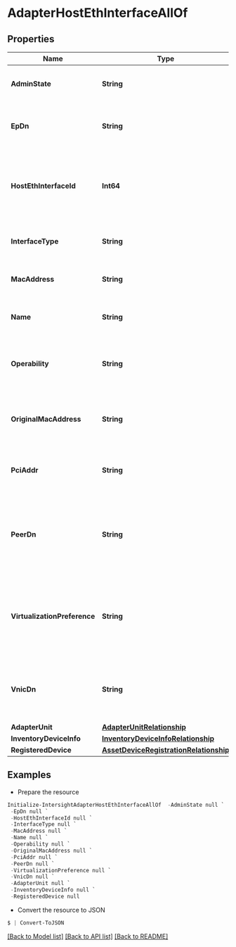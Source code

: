 # AdapterHostEthInterfaceAllOf
## Properties

Name | Type | Description | Notes
------------ | ------------- | ------------- | -------------
**AdminState** | **String** | Admin state of the Host Ethernet Interface. | [optional] [readonly] 
**EpDn** | **String** | The Endpoint Config Dn of the Host Ethernet Interface. | [optional] [readonly] 
**HostEthInterfaceId** | **Int64** | Unique Identifier for an Host Ethernet Interface within the adapter object. | [optional] [readonly] 
**InterfaceType** | **String** | Type of External Ethernet Interface. | [optional] [readonly] 
**MacAddress** | **String** | Mac address of the Host Ethernet Interface. | [optional] [readonly] 
**Name** | **String** | Name of Host Ethernet Interface. | [optional] [readonly] 
**Operability** | **String** | Operability status of Host Ethernet Channel Interface. | [optional] [readonly] 
**OriginalMacAddress** | **String** | The factory default Mac address of the Host Ethernet Interface. | [optional] [readonly] 
**PciAddr** | **String** | The PCI address of the Host Ethernet Interface. | [optional] [readonly] 
**PeerDn** | **String** | The distinguished name of the peer endpoint connected to the Host Ethernet interface. | [optional] [readonly] 
**VirtualizationPreference** | **String** | Virtualization Preference of the Host Ethernet Interface indicating if virtualization is enabled or not. | [optional] [readonly] 
**VnicDn** | **String** | The Virtual Ethernet Interface DN connected to the Host Ethernet Interface. | [optional] [readonly] 
**AdapterUnit** | [**AdapterUnitRelationship**](AdapterUnitRelationship.md) |  | [optional] 
**InventoryDeviceInfo** | [**InventoryDeviceInfoRelationship**](InventoryDeviceInfoRelationship.md) |  | [optional] 
**RegisteredDevice** | [**AssetDeviceRegistrationRelationship**](AssetDeviceRegistrationRelationship.md) |  | [optional] 

## Examples

- Prepare the resource
```powershell
Initialize-IntersightAdapterHostEthInterfaceAllOf  -AdminState null `
 -EpDn null `
 -HostEthInterfaceId null `
 -InterfaceType null `
 -MacAddress null `
 -Name null `
 -Operability null `
 -OriginalMacAddress null `
 -PciAddr null `
 -PeerDn null `
 -VirtualizationPreference null `
 -VnicDn null `
 -AdapterUnit null `
 -InventoryDeviceInfo null `
 -RegisteredDevice null
```

- Convert the resource to JSON
```powershell
$ | Convert-ToJSON
```

[[Back to Model list]](../README.md#documentation-for-models) [[Back to API list]](../README.md#documentation-for-api-endpoints) [[Back to README]](../README.md)


